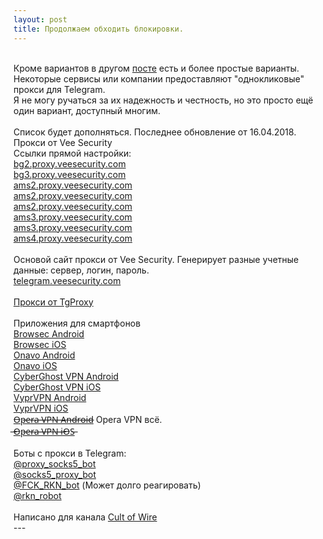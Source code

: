 ```yaml
---
layout: post
title: Продолжаем обходить блокировки.
---
```

<br />Кроме вариантов в другом <a href="https://fckrkn.github.io/tg/">посте</a> есть и более простые варианты.
<br />Некоторые сервисы или компании предоставляют "однокликовые" прокси для Telegram.
<br />Я не могу ручаться за их надежность и честность, но это просто ещё один вариант, доступный многим.
<br />
<br />Список будет дополняться. Последнее обновление от 16.04.2018.
<br />Прокси от Vee Security
<br />Ссылки прямой настройки:
<br /><a href="tg://socks?server=bg2.proxy.veesecurity.com&port=80&user=PROXY_5ACF59F9AF08A&pass=02643a0be3afd799">bg2.proxy.veesecurity.com</a>
<br /><a href="tg://socks?server=bg3.proxy.veesecurity.com&port=80&user=PROXY_5AD036D67955A&pass=e8335690dabdca00">bg3.proxy.veesecurity.com</a>
<br /><a href="tg://socks?server=ams2.proxy.veesecurity.com&port=443&user=PROXY_5AD47D3B736F6&pass=5ad208830851b2e5">ams2.proxy.veesecurity.com</a>
<br /><a href="tg://socks?server=ams2.proxy.veesecurity.com&port=443&user=PROXY_5AD47DE7D3AD3&pass=74ac8a98b095d9fe">ams2.proxy.veesecurity.com</a>
<br /><a href="tg://socks?server=ams2.proxy.veesecurity.com&port=443&user=PROXY_5AD47D678BEB3&pass=eec2361f4d391445">ams2.proxy.veesecurity.com</a>
<br /><a href="tg://socks?server=ams2.proxy.veesecurity.com&port=443&user=PROXY_5AD47D8A4C906&pass=f3a73936698429bf">ams3.proxy.veesecurity.com</a>
<br /><a href="tg://socks?server=ams3.proxy.veesecurity.com&port=443&user=PROXY_5AD47DACD2AC7&pass=f88e4ec3e41d7680">ams3.proxy.veesecurity.com</a>
<br /><a href="tg://socks?server=ams4.proxy.veesecurity.com&port=443&user=PROXY_5AD47DD17AD5B&pass=016e19cdba7a6715">ams4.proxy.veesecurity.com</a>
<br />
<br />Основой сайт прокси от Vee Security. Генерирует разные учетные данные: сервер, логин, пароль.
<br /><a href="https://telegram.veesecurity.com/">telegram.veesecurity.com</a>
<br />
<br /><a href="http://tgproxy.me/">Прокси от TgProxy</a>
<br />
<br /> Приложения для смартфонов
<br /><a href="https://goo.gl/txCRKR">Browsec Android</a>
<br /><a href="https://goo.gl/VoxESa">Browsec iOS</a>
<br /><a href="https://goo.gl/QFD48Z">Onavo Android</a>
<br /><a href="https://goo.gl/w3pWbf">Onavo iOS</a>
<br /><a href="https://play.google.com/store/apps/details?id=de.mobileconcepts.cyberghost&hl=ru">CyberGhost VPN Android</a>
<br /><a href="https://itunes.apple.com/us/app/cyberghost-vpn/id583009522?mt=8">CyberGhost VPN iOS</a>
<br /><a href="https://play.google.com/store/apps/details?id=com.goldenfrog.vyprvpn.app">VyprVPN Android</a>
<br /><a href="https://itunes.apple.com/us/app/vyprvpn-unlimited-vpn-for-fast-secure-wifi/id577635689?mt=8">VyprVPN iOS</a>
<br /><a href="https://goo.gl/W6j9i9">O̶p̶e̶r̶a̶ ̶V̶P̶N̶ ̶A̶n̶d̶r̶o̶i̶d̶</a> Opera VPN всё.
<br /><a href="https://goo.gl/h1EjAH"> ̶O̶p̶e̶r̶a̶ ̶V̶P̶N̶ ̶i̶O̶S̶</a>
<br />
<br /> Боты c прокси в Telegram:
<br /><a href="https://t.me/proxy_socks5_bot">@proxy_socks5_bot</a>
<br /><a href="https://t.me/socks5_proxy_bot">@socks5_proxy_bot</a>
<br /><a href="https://t.me/FCK_RKN_bot">@FCK_RKN_bot</a> (Может долго реагировать)
<br /><a href="http://t.me/rkn_robot">@rkn_robot</a>
<br />
<br />Написано для канала <a href="https://t.me/cultofwire">Cult of Wire</a>
<br /> ---
